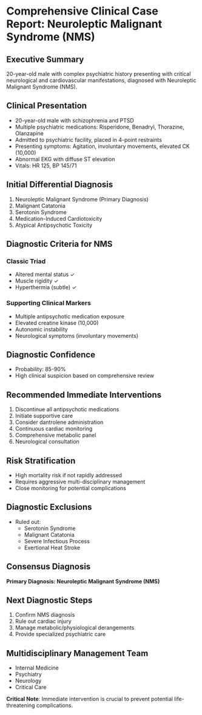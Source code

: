 # Comprehensive Clinical Case Report: Neuroleptic Malignant Syndrome (NMS)

## Executive Summary
20-year-old male with complex psychiatric history presenting with critical neurological and cardiovascular manifestations, diagnosed with Neuroleptic Malignant Syndrome (NMS).

## Clinical Presentation
- 20-year-old male with schizophrenia and PTSD
- Multiple psychiatric medications: Risperidone, Benadryl, Thorazine, Olanzapine
- Admitted to psychiatric facility, placed in 4-point restraints
- Presenting symptoms: Agitation, involuntary movements, elevated CK (10,000)
- Abnormal EKG with diffuse ST elevation
- Vitals: HR 125, BP 145/71

## Initial Differential Diagnosis
1. Neuroleptic Malignant Syndrome (Primary Diagnosis)
2. Malignant Catatonia
3. Serotonin Syndrome
4. Medication-Induced Cardiotoxicity
5. Atypical Antipsychotic Toxicity

## Diagnostic Criteria for NMS
### Classic Triad
- Altered mental status ✓
- Muscle rigidity ✓
- Hyperthermia (subtle) ✓

### Supporting Clinical Markers
- Multiple antipsychotic medication exposure
- Elevated creatine kinase (10,000)
- Autonomic instability
- Neurological symptoms (involuntary movements)

## Diagnostic Confidence
- Probability: 85-90%
- High clinical suspicion based on comprehensive review

## Recommended Immediate Interventions
1. Discontinue all antipsychotic medications
2. Initiate supportive care
3. Consider dantrolene administration
4. Continuous cardiac monitoring
5. Comprehensive metabolic panel
6. Neurological consultation

## Risk Stratification
- High mortality risk if not rapidly addressed
- Requires aggressive multi-disciplinary management
- Close monitoring for potential complications

## Diagnostic Exclusions
- Ruled out:
  * Serotonin Syndrome
  * Malignant Catatonia
  * Severe Infectious Process
  * Exertional Heat Stroke

## Consensus Diagnosis
**Primary Diagnosis: Neuroleptic Malignant Syndrome (NMS)**

## Next Diagnostic Steps
1. Confirm NMS diagnosis
2. Rule out cardiac injury
3. Manage metabolic/physiological derangements
4. Provide specialized psychiatric care

## Multidisciplinary Management Team
- Internal Medicine
- Psychiatry
- Neurology
- Critical Care

**Critical Note**: Immediate intervention is crucial to prevent potential life-threatening complications.